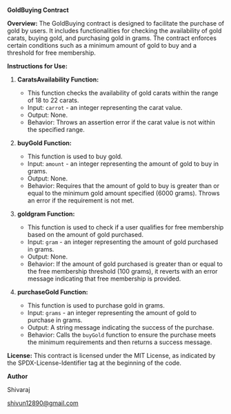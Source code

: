 **GoldBuying Contract**

**Overview:**
The GoldBuying contract is designed to facilitate the purchase of gold by users. It includes functionalities for checking the availability of gold carats, buying gold, and purchasing gold in grams. The contract enforces certain conditions such as a minimum amount of gold to buy and a threshold for free membership.

**Instructions for Use:**
1. **CaratsAvailability Function:**
   - This function checks the availability of gold carats within the range of 18 to 22 carats.
   - Input: `carrot` - an integer representing the carat value.
   - Output: None.
   - Behavior: Throws an assertion error if the carat value is not within the specified range.

2. **buyGold Function:**
   - This function is used to buy gold.
   - Input: `amount` - an integer representing the amount of gold to buy in grams.
   - Output: None.
   - Behavior: Requires that the amount of gold to buy is greater than or equal to the minimum gold amount specified (6000 grams). Throws an error if the requirement is not met.

3. **goldgram Function:**
   - This function is used to check if a user qualifies for free membership based on the amount of gold purchased.
   - Input: `gram` - an integer representing the amount of gold purchased in grams.
   - Output: None.
   - Behavior: If the amount of gold purchased is greater than or equal to the free membership threshold (100 grams), it reverts with an error message indicating that free membership is provided.

4. **purchaseGold Function:**
   - This function is used to purchase gold in grams.
   - Input: `grams` - an integer representing the amount of gold to purchase in grams.
   - Output: A string message indicating the success of the purchase.
   - Behavior: Calls the `buyGold` function to ensure the purchase meets the minimum requirements and then returns a success message.

**License:**
This contract is licensed under the MIT License, as indicated by the SPDX-License-Identifier tag at the beginning of the code.

**Author** 

Shivaraj 

shivun12890@gmail.com
